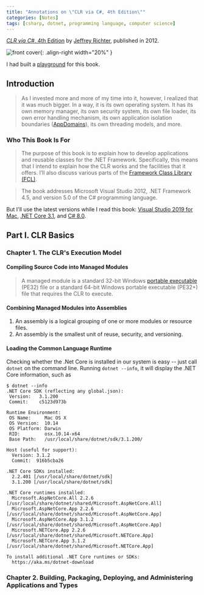 ```yaml
---
title: "Annotations on \"CLR via C#, 4th Edition\""
categories: [Notes]
tags: [csharp, dotnet, programming language, computer science]
---
```


[*CLR via C#*, 4th Edition](https://www.amazon.com/dp/0735667454) by [Jeffrey Richter](https://twitter.com/jeffrichter), published in 2012.

![front cover](https://images-na.ssl-images-amazon.com/images/I/41NxW1LMwKL._SX403_BO1,204,203,200_.jpg){: .align-right width="20%" }

I had built a [playground](https://github.com/ngzhio/clr-via-csharp-4e) for this book.

## Introduction

> As I invested more and more of my time into it, however, I realized that it was much bigger. In a way, it is its own operating system. It has its own memory manager, its own security system, its own file loader, its own error handling mechanism, its own application isolation boundaries ([AppDomains](https://docs.microsoft.com/en-us/dotnet/framework/app-domains/application-domains)), its own threading models, and more.

### Who This Book Is For

> The purpose of this book is to explain how to develop applications and reusable classes for the .NET Framework. Specifically, this means that I intend to explain how the CLR works and the facilities that it offers. I’ll also discuss various parts of the [Framework Class Library (FCL)](https://www.geeksforgeeks.org/net-framework-class-library-fcl/).

> The book addresses Microsoft Visual Studio 2012, .NET Framework 4.5, and version 5.0 of the C# programming language.

But I'll use the latest versions while I read this book: [Visual Studio 2019 for Mac](https://docs.microsoft.com/en-us/visualstudio/releasenotes/vs2019-mac-relnotes), [.NET Core 3.1](https://dotnet.microsoft.com/download/dotnet-core/3.1), and [C# 8.0](https://docs.microsoft.com/en-us/dotnet/csharp/whats-new/csharp-8).

## Part I. CLR Basics

### Chapter 1. The CLR's Execution Model

#### Compiling Source Code into Managed Modules

> A managed module is a standard 32-bit Windows [portable executable](https://en.wikipedia.org/wiki/Portable_Executable) (PE32) file or a standard 64-bit Windows portable executable (PE32+) file that requires the CLR to execute.

#### Combining Managed Modules into Assemblies

1. An assembly is a logical grouping of one or more modules or resource files.
2. An assembly is the smallest unit of reuse, security, and versioning.

#### Loading the Common Language Runtime

Checking whether the .Net Core is installed in our system is easy -- just call `dotnet` on the command line. Running `dotnet --info`, it will display the .NET Core information, such as

```shell
$ dotnet --info
.NET Core SDK (reflecting any global.json):
 Version:   3.1.200
 Commit:    c5123d973b

Runtime Environment:
 OS Name:     Mac OS X
 OS Version:  10.14
 OS Platform: Darwin
 RID:         osx.10.14-x64
 Base Path:   /usr/local/share/dotnet/sdk/3.1.200/

Host (useful for support):
  Version: 3.1.2
  Commit:  916b5cba26

.NET Core SDKs installed:
  2.2.401 [/usr/local/share/dotnet/sdk]
  3.1.200 [/usr/local/share/dotnet/sdk]

.NET Core runtimes installed:
  Microsoft.AspNetCore.All 2.2.6 [/usr/local/share/dotnet/shared/Microsoft.AspNetCore.All]
  Microsoft.AspNetCore.App 2.2.6 [/usr/local/share/dotnet/shared/Microsoft.AspNetCore.App]
  Microsoft.AspNetCore.App 3.1.2 [/usr/local/share/dotnet/shared/Microsoft.AspNetCore.App]
  Microsoft.NETCore.App 2.2.6 [/usr/local/share/dotnet/shared/Microsoft.NETCore.App]
  Microsoft.NETCore.App 3.1.2 [/usr/local/share/dotnet/shared/Microsoft.NETCore.App]

To install additional .NET Core runtimes or SDKs:
  https://aka.ms/dotnet-download
```

### Chapter 2. Building, Packaging, Deploying, and Administering Applications and Types
